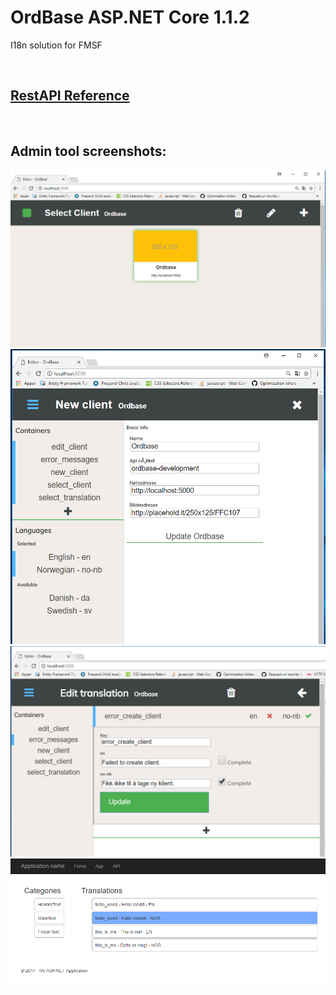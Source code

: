 # OrdBase ASP.NET Core 1.1.2
I18n solution for FMSF


<br>

## [RestAPI Reference](DOCS/api/index.md)

<br>

## Admin tool screenshots:

![](DOCS/img/20170802_select_client.png)
![](DOCS/img/20170802_new_client.png)
![](DOCS/img/20170802_edit_translation.png)
![](DOCS/img/20170616_app.png)

